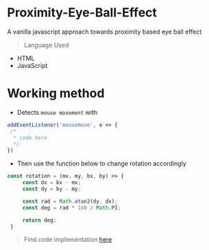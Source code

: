 # Proximity-Eye-Ball-Effect
A vanilla javascript approach towards proximity based eye ball effect

> Language Used 
  - HTML
  - JavaScript
  
# Working method

   * Detects `mouse movement` with <br>
   ```js
   addEventListener('mousemove', e => {
    /*
     * code here
     */
   })
   ```
   * Then use the function below to change rotation accordingly
   ```js 
   const rotation = (mx, my, bx, by) => {
	    const dx = bx - mx;
	    const dy = by - my;

	    const rad = Math.atan2(dy, dx);
	    const deg = rad * 180 / Math.PI;

	    return deg;
    }

   ```
   > Find code implementation [here](https://github.com/asRizvi888/Proximity-Eye-Ball-Effect/blob/main/app.js)
